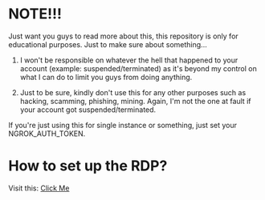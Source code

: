 # NOTE!!!

Just want you guys to read more about this, this repository is only for educational purposes. Just to make sure about something...

1. I won't be responsible on whatever the hell that happened to your account (example: suspended/terminated) as it's beyond my control on what I can do to limit you guys from doing anything.

2. Just to be sure, kindly don't use this for any other purposes such as hacking, scamming, phishing, mining. Again, I'm not the one at fault if your account got suspended/terminated.

If you're just using this for single instance or something, just set your NGROK_AUTH_TOKEN.

# How to set up the RDP?
Visit this: [Click Me](https://github.com/Cydaaa/WindowsRDP/wiki/Setting-up-RDP-and-connecting...)
